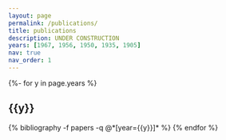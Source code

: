 ```yaml
---
layout: page
permalink: /publications/
title: publications
description: UNDER CONSTRUCTION
years: [1967, 1956, 1950, 1935, 1905]
nav: true
nav_order: 1
---
```



<!-- _pages/publications.md -->
<div class="publications">

{%- for y in page.years %}
  <h2 class="year">{{y}}</h2>
  {% bibliography -f papers -q @*[year={{y}}]* %}
{% endfor %}

</div>
